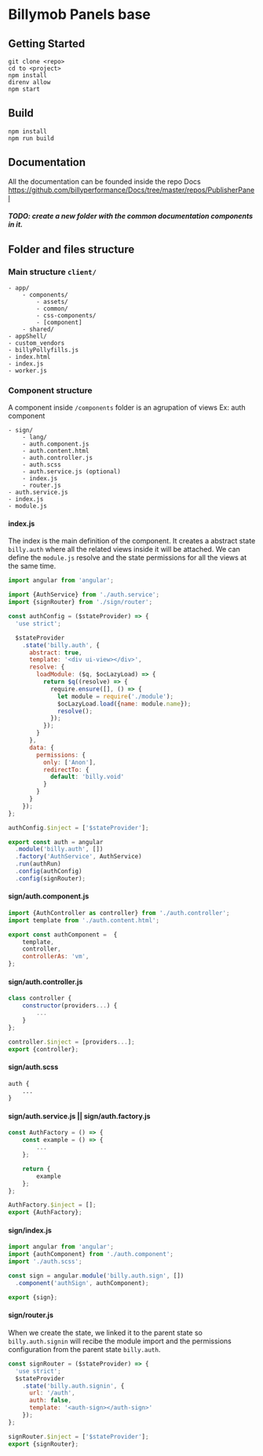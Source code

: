 # Billymob Panels base
## Getting Started
```
git clone <repo>
cd to <project>
npm install
direnv allow
npm start
```
## Build
```
npm install
npm run build
```

## Documentation
All the documentation can be founded inside the repo Docs
https://github.com/billyperformance/Docs/tree/master/repos/PublisherPanel
##### TODO: create a new folder with the common documentation components in it.

## Folder and files structure
### Main structure `client/`
```
- app/
    - components/
        - assets/
        - common/
        - css-components/
        - [component]
    - shared/
- appShell/
- custom_vendors
- billyPollyfills.js
- index.html
- index.js
- worker.js
```
### Component structure
A component inside `/components` folder is an agrupation of views
Ex: auth component
```
- sign/
    - lang/
    - auth.component.js
    - auth.content.html
    - auth.controller.js
    - auth.scss
    - auth.service.js (optional)
    - index.js
    - router.js
- auth.service.js
- index.js
- module.js
```

#### index.js
The index is the main definition of the component. It creates a abstract state `billy.auth` where all the related views inside it will be attached. We can define the `module.js` resolve and the state permissions for all the views at the same time.
```javascript
import angular from 'angular';

import {AuthService} from './auth.service';
import {signRouter} from './sign/router';

const authConfig = ($stateProvider) => {
  'use strict';

  $stateProvider
    .state('billy.auth', {
      abstract: true,
      template: '<div ui-view></div>',
      resolve: {
        loadModule: ($q, $ocLazyLoad) => {
          return $q((resolve) => {
            require.ensure([], () => {
              let module = require('./module');
              $ocLazyLoad.load({name: module.name});
              resolve();
            });
          });
        }
      },
      data: {
        permissions: {
          only: ['Anon'],
          redirectTo: {
            default: 'billy.void'
          }
        }
      }
    });
};

authConfig.$inject = ['$stateProvider'];

export const auth = angular
  .module('billy.auth', [])
  .factory('AuthService', AuthService)
  .run(authRun)
  .config(authConfig)
  .config(signRouter);
```

#### sign/auth.component.js
```javascript
import {AuthController as controller} from './auth.controller';
import template from './auth.content.html';

export const authComponent =  {
    template,
    controller,
    controllerAs: 'vm',
};
```

#### sign/auth.controller.js
```javascript
class controller {
    constructor(providers...) {
        ...
    }
};

controller.$inject = [providers...];
export {controller};
```

#### sign/auth.scss
```css
auth {
    ...
}
```

#### sign/auth.service.js || sign/auth.factory.js
```javascript
const AuthFactory = () => {
    const example = () => {
        ...
    };

    return {
        example
    };
};

AuthFactory.$inject = [];
export {AuthFactory};
```

#### sign/index.js
```javascript
import angular from 'angular';
import {authComponent} from './auth.component';
import './auth.scss';

const sign = angular.module('billy.auth.sign', [])
  .component('authSign', authComponent);

export {sign};
```

#### sign/router.js
When we create the state, we linked it to the parent state so `billy.auth.signin` will recibe the module import and the permissions configuration from the parent state `billy.auth`.
```javascript
const signRouter = ($stateProvider) => {
  'use strict';
  $stateProvider
    .state('billy.auth.signin', {
      url: '/auth',
      auth: false,
      template: '<auth-sign></auth-sign>'
    });
};

signRouter.$inject = ['$stateProvider'];
export {signRouter};
```
